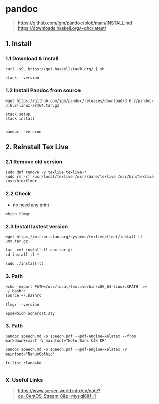 # pandoc
> https://github.com/jgm/pandoc/blob/main/INSTALL.md
> https://downloads.haskell.org/~ghc/latest/

## 1. Install

### 1.1 Download & Install

```
curl -sSL https://get.haskellstack.org/ | sh
```

```
stack --version
```


### 1.2 Install Pandoc from source

```
wget https://github.com/jgm/pandoc/releases/download/3.6.2/pandoc-3.6.2-linux-arm64.tar.gz
```


```
stack setup
stack install
```

```
```

```
pandoc --version
```


## 2. Reinstall Tex Live

### 2.1 Remove old version

```
sudo dnf remove -y texlive texlive-*
sudo rm -rf /usr/local/texlive /usr/share/texlive /usr/bin/texlive /usr/bin/tlmgr
```

### 2.2 Check
- no need any print

```
which tlmgr
```

### 2.3 Install lastest version

```
wget https://mirror.ctan.org/systems/texlive/tlnet/install-tl-unx.tar.gz
```

```
tar -xvf install-tl-unx.tar.gz
cd install-tl-*
```

```
sudo ./install-tl
```

### 3. Path

```
echo 'export PATH=/usr/local/texlive/bin/x86_64-linux:$PATH' >> ~/.bashrc
source ~/.bashrc
```

```
tlmgr --version
```

```
kpsewhich ucharcat.sty
```

### 3. Path

```
pandoc speech.md -o speech.pdf --pdf-engine=xelatex --from markdown+smart -V mainfont="Noto Sans CJK KR"
```


```
pandoc speech.md -o speech.pdf --pdf-engine=xelatex -V mainfont="NanumGothic"
```


```
fc-list :lang=ko
```


```

```




### X. Useful Links

> https://www.server-world.info/en/note?os=CentOS_Stream_8&p=mysql8&f=1


